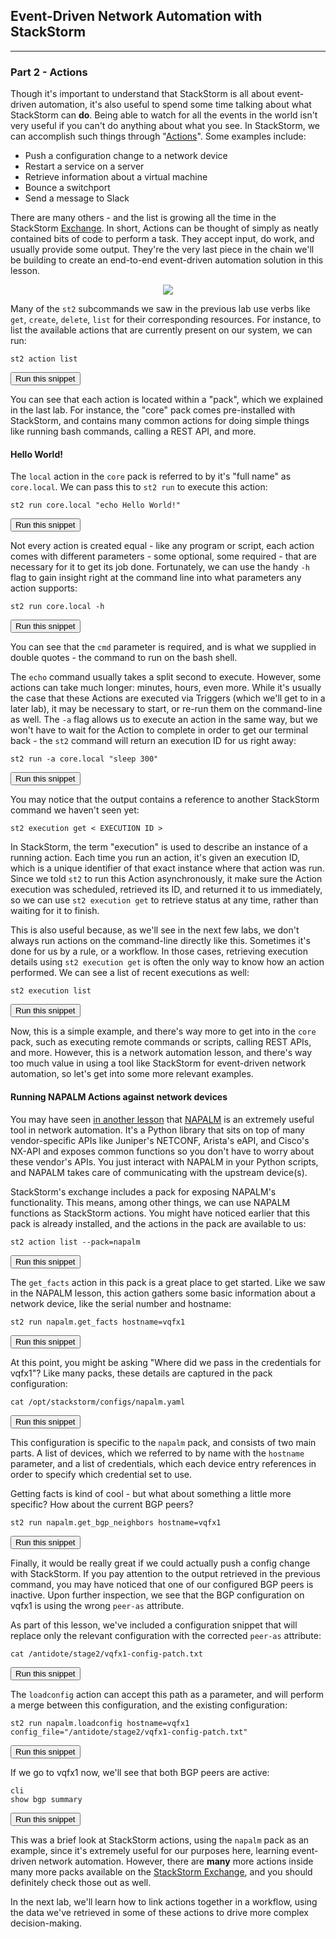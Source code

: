 ## Event-Driven Network Automation with StackStorm

---

### Part 2 - Actions

Though it's important to understand that StackStorm is all about event-driven automation, it's also useful to spend some time talking about what StackStorm can **do**. Being able to watch for all the events in the world isn't very useful if you can't do anything about what you see. In StackStorm, we can accomplish such things through "[Actions](https://docs.stackstorm.com/actions.html)". Some examples include:

- Push a configuration change to a network device
- Restart a service on a server
- Retrieve information about a virtual machine
- Bounce a switchport
- Send a message to Slack

There are many others - and the list is growing all the time in the StackStorm [Exchange](https://exchange.stackstorm.org/). In short, Actions can be thought of simply as neatly contained bits of code to perform a task. They accept input, do work, and usually provide some output. They're the very last piece in the chain we'll be building to create an end-to-end event-driven automation solution in this lesson.

<div style="text-align:center;"><img src="https://raw.githubusercontent.com/nre-learning/nrelabs-curriculum/v0.3.2/lessons/lesson-15/actions.png"></div>

Many of the `st2` subcommands we saw in the previous lab use verbs like `get`, `create`, `delete`, `list` for their corresponding resources.
For instance, to list the available actions that are currently present on our system, we can run:

```
st2 action list
```
<button type="button" class="btn btn-primary btn-sm" onclick="runSnippetInTab('st2', this)">Run this snippet</button>

You can see that each action is located within a "pack", which we explained in the last lab. For instance, the "core" pack comes pre-installed with StackStorm,
and contains many common actions for doing simple things like running bash commands, calling a REST API, and more.


#### Hello World!

The `local` action in the `core` pack is referred to by it's "full name" as `core.local`. We can pass this to `st2 run` to execute this action:

```
st2 run core.local "echo Hello World!"
```
<button type="button" class="btn btn-primary btn-sm" onclick="runSnippetInTab('st2', this)">Run this snippet</button>

Not every action is created equal - like any program or script, each action comes with different parameters - some optional, some required - that are necessary for it
to get its job done. Fortunately, we can use the handy `-h` flag to gain insight right at the command line into what parameters any action supports:

```
st2 run core.local -h
```
<button type="button" class="btn btn-primary btn-sm" onclick="runSnippetInTab('st2', this)">Run this snippet</button>

You can see that the `cmd` parameter is required, and is what we supplied in double quotes - the command to run on the bash shell.

The `echo` command usually takes a split second to execute. However, some actions can take much longer: minutes, hours, even more.
While it's usually the case that these Actions are executed via Triggers (which we'll get to in a later lab), it may be necessary to
start, or re-run them on the command-line as well. The `-a` flag allows us to execute an action in the same way, but we won't have to
wait for the Action to complete in order to get our terminal back - the `st2` command will return an execution ID for us right away:

```
st2 run -a core.local "sleep 300"
```
<button type="button" class="btn btn-primary btn-sm" onclick="runSnippetInTab('st2', this)">Run this snippet</button>

You may notice that the output contains a reference to another StackStorm command we haven't seen yet:

```
st2 execution get < EXECUTION ID >
```

In StackStorm, the term "execution" is used to describe an instance of a running action. Each time you run an action, it's given an execution ID, which is a unique identifier of that exact instance where that action was run. Since we told `st2` to run this Action asynchronously, it make sure the Action execution was scheduled, retrieved its ID, and returned it to us immediately, so we can use `st2 execution get` to retrieve status at any time, rather than waiting for it to finish.

This is also useful because, as we'll see in the next few labs, we don't always run actions on the command-line directly like this. Sometimes it's done for us by a rule, or a workflow. In those cases, retrieving execution details using `st2 execution get` is often the only way to know how an action performed. We can see a list of recent executions as well:

```
st2 execution list
```
<button type="button" class="btn btn-primary btn-sm" onclick="runSnippetInTab('st2', this)">Run this snippet</button>

Now, this is a simple example, and there's way more to get into in the `core` pack, such as executing remote commands or scripts, calling REST APIs, and more. However,
this is a network automation lesson, and there's way too much value in using a tool like StackStorm for event-driven network automation, so let's get
into some more relevant examples.

#### Running NAPALM Actions against network devices

You may have seen [in another lesson](https://labs.networkreliability.engineering/labs/?lessonId=13&lessonStage=1) that
[NAPALM](https://github.com/napalm-automation/napalm) is an extremely useful tool in network automation. It's a Python library that sits on top of many vendor-specific
APIs like Juniper's NETCONF, Arista's eAPI, and Cisco's NX-API and exposes common functions so you don't have to worry about these vendor's APIs. You just interact
with NAPALM in your Python scripts, and NAPALM takes care of communicating with the upstream device(s).

StackStorm's exchange includes a pack for exposing NAPALM's functionality. This means, among other things, we can use NAPALM functions as StackStorm actions.
You might have noticed earlier that this pack is already installed, and the actions in the pack are available to us:

```
st2 action list --pack=napalm
```
<button type="button" class="btn btn-primary btn-sm" onclick="runSnippetInTab('st2', this)">Run this snippet</button>


The `get_facts` action in this pack is a great place to get started. Like we saw in the NAPALM lesson, this action gathers some basic information about a network device, like the serial number and hostname:

```
st2 run napalm.get_facts hostname=vqfx1
```
<button type="button" class="btn btn-primary btn-sm" onclick="runSnippetInTab('st2', this)">Run this snippet</button>

At this point, you might be asking "Where did we pass in the credentials for vqfx1"? Like many packs, these details are captured in the pack configuration:

```
cat /opt/stackstorm/configs/napalm.yaml
```
<button type="button" class="btn btn-primary btn-sm" onclick="runSnippetInTab('st2', this)">Run this snippet</button>

This configuration is specific to the `napalm` pack, and consists of two main parts. A list of devices, which we referred to by name with the `hostname` parameter, and a list
of credentials, which each device entry references in order to specify which credential set to use.

Getting facts is kind of cool - but what about something a little more specific? How about the current BGP peers?

```
st2 run napalm.get_bgp_neighbors hostname=vqfx1
```
<button type="button" class="btn btn-primary btn-sm" onclick="runSnippetInTab('st2', this)">Run this snippet</button>

Finally, it would be really great if we could actually push a config change with StackStorm.  If you pay attention to the output retrieved in the previous command, you may have noticed that one of our configured BGP peers is inactive. Upon further inspection, we see that the BGP configuration on vqfx1 is using the wrong `peer-as` attribute.

As part of this lesson, we've included a configuration snippet that will replace only the relevant configuration with the corrected `peer-as` attribute:

```
cat /antidote/stage2/vqfx1-config-patch.txt
```
<button type="button" class="btn btn-primary btn-sm" onclick="runSnippetInTab('st2', this)">Run this snippet</button>

The `loadconfig` action can accept this path as a parameter, and will perform a merge between this configuration, and the existing configuration:

```
st2 run napalm.loadconfig hostname=vqfx1 config_file="/antidote/stage2/vqfx1-config-patch.txt"
```
<button type="button" class="btn btn-primary btn-sm" onclick="runSnippetInTab('st2', this)">Run this snippet</button>

If we go to vqfx1 now, we'll see that both BGP peers are active:

```
cli
show bgp summary
```
<button type="button" class="btn btn-primary btn-sm" onclick="runSnippetInTab('vqfx1', this)">Run this snippet</button>

This was a brief look at StackStorm actions, using the `napalm` pack as an example, since it's extremely useful for our purposes here, learning event-driven network automation. However, there are **many** more actions inside many more packs available on the [StackStorm Exchange](https://exchange.stackstorm.org/), and you should definitely check those out as well.

In the next lab, we'll learn how to link actions together in a workflow, using the data we've retrieved in some of these actions to drive more complex decision-making.

